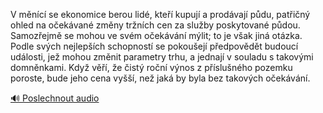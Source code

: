 
V měnící se ekonomice berou lidé, kteří kupují a prodávají půdu, patřičný ohled na očekávané změny tržních cen za služby poskytované půdou. Samozřejmě se mohou ve svém očekávání mýlit; to je však jiná otázka. Podle svých nejlepších schopností se pokoušejí předpovědět budoucí události, jež mohou změnit parametry trhu, a jednají v souladu s takovými domněnkami. Když věří, že čistý roční výnos z příslušného pozemku poroste, bude jeho cena vyšší, než jaká by byla bez takových očekávání.

[🔊 Poslechnout audio](/data/7-paragraphs/audio/chapter_122/para_003-V-mnc-se-ekonomice-berou-lid-kte-kupuj-a-p.mp3)
